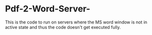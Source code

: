 # Pdf-2-Word-Server-

This is the code to run on servers where the MS word window is not in active state and thus the code doesn't get executed fully.
